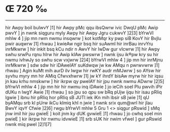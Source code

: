 # Œ 720 ‰
---
hir Awpy boil bulwvY ]1] hir Awpy pMc qqu ibsQwrw ivic DwqU pMc Awip
pwvY ] jn nwnk siqguru myly Awpy hir Awpy Jgru cukwvY ]2]3] bYrwVI
mhlw 4 ] jip mn rwm nwmu insqwrw ] kot kotMqr ky pwp siB KovY hir
Bvjlu pwir auqwrw ]1] rhwau ] kwieAw ngir bsq hir suAwmI hir
inrBau inrvYru inrMkwrw ] hir inkit bsq kCu ndir n AwvY hir lwDw
gur vIcwrw ]1] hir Awpy swhu srwPu rqnu hIrw hir Awip kIAw pwswrw ]
nwnk ijsu ik®pw kry su hir nwmu ivhwJy so swhu scw vxjwrw ]2]4] bYrwVI
mhlw 4 ] jip mn hir inrMjnu inrMkwrw ] sdw sdw hir iDAweIAY
suKdwqw jw kw AMqu n pwrwvwrw ]1] rhwau ] Agin kuMt mih aurD ilv
lwgw hir rwKY audr mMJwrw ] so AYsw hir syvhu myry mn hir AMiq
Cfwvxhwrw ]1] jw kY ihrdY bisAw myrw hir hir iqsu jn kau krhu
nmskwrw ] hir ikrpw qy pweIAY hir jpu nwnk nwmu ADwrw ]2]5]
bYrwVI mhlw 4 ] jip mn hir hir nwmu inq iDAwie ] jo ieCih soeI Plu
pwvih iPir dUKu n lwgY Awie ]1] rhwau ] so jpu so qpu sw bRq pUjw ijqu
hir isau pRIiq lgwie ] ibnu hir pRIiq hor pRIiq sB JUTI iek iKn mih
ibsir sB jwie ]1] qU byAMqu srb kl pUrw ikCu kImiq khI n jwie ]
nwnk srix qum@wrI hir jIau BwvY iqvY Cfwie ]2]6]
rwgu bYrwVI mhlw 5 Gru 1
<> siqgur pRswid ]
sMq jnw imil hir jsu gwieE ] koit jnm ky dUK gvwieE ]1] rhwau ]
jo cwhq soeI min pwieE ] kir ikrpw hir nwmu idvwieE ]1] srb sUK
hir nwim vfweI ] gur pRswid nwnk miq pweI ]2]1]7]
####
